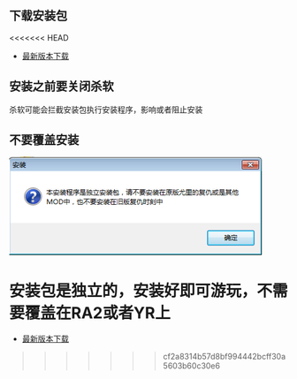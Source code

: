 ## 下载安装包

<<<<<<< HEAD
- [最新版本下载](./最新版本下载)

## 安装之前要关闭杀软

杀软可能会拦截安装包执行安装程序，影响或者阻止安装

## 不要覆盖安装
![](./azbjc1.png)

安装包是独立的，安装好即可游玩，不需要覆盖在RA2或者YR上
=======
- [最新版本下载](./最新版本下载)
>>>>>>> cf2a8314b57d8bf994442bcff30a5603b60c30e6
